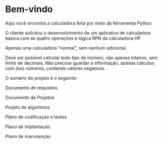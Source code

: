 # Bem-vindo

Aqui você encontra a calculadora feita por meio da ferramenta Python

O cliente solicitou o desenvolvimento de um aplicativo de calculadora básica com as quatro operações e lógica RPN da calculadora HP.

Apenas uma calculadora "normal", sem nenhum adicional.

Deve ser possível calcular todo tipo de número, não apenas inteiros, sem limite de decimais. Não precisar guardar a informação, apenas cálculos com dois números, contendo valores negativos.

O sumário do projeto é o seguinte:

Documento de requisitos

Documento de Projetos

Projeto de algoritmos

Plano de codificação e testes

Plano de implantação

Plano de manutenção

